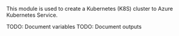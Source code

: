 This module is used to create a Kubernetes (K8S) cluster
to Azure Kubernetes Service.

TODO: Document variables
TODO: Document outputs

